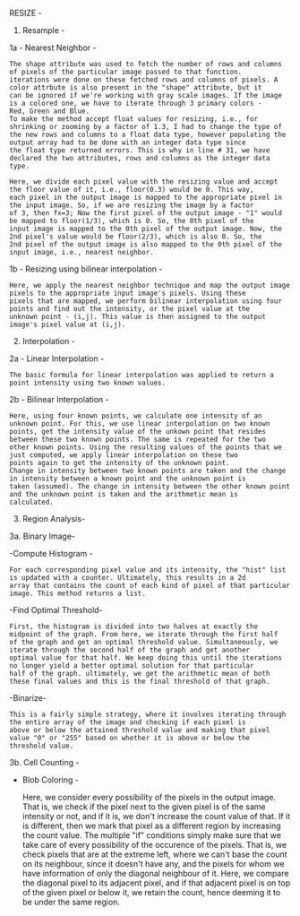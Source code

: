 RESIZE - 

1. Resample -

1a - Nearest Neighbor -

    The shape attribute was used to fetch the number of rows and columns of pixels of the particular image passed to that function.
    iterations were done on these fetched rows and columns of pixels. A color attrbute is also present in the "shape" attribute, but it 
    can be ignored if we're working with gray scale images. If the image is a colored one, we have to iterate through 3 primary colors -     Red, Green and Blue. 
    To make the method accept float values for resizing, i.e., for shrinking or zooming by a factor of 1.3, I had to change the type of 
    the new rows and columns to a float data type, however populating the output array had to be done with an integer data type since 
    the float type returned errors. This is why in line # 31, we have declared the two attributes, rows and columns as the integer data type.
    
    Here, we divide each pixel value with the resizing value and accept the floor value of it, i.e., floor(0.3) would be 0. This way, 
    each pixel in the output image is mapped to the appropriate pixel in the input image. So, if we are resizing the image by a factor 
    of 3, then fx=3; Now the first pixel of the output image - "1" would be mapped to floor(1/3), which is 0. So, the 0th pixel of the 
    input image is mapped to the 0th pixel of the output image. Now, the 2nd pixel's value would be floor(2/3), which is also 0. So, the 
    2nd pixel of the output image is also mapped to the 0th pixel of the input image, i.e., nearest neighbor.
    
    
1b - Resizing using bilinear interpolation -

    Here, we apply the nearest neighbor technique and map the output image pixels to the appropriate input image's pixels. Using these 
    pixels that are mapped, we perform bilinear interpolation using four points and find out the intensity, or the pixel value at the
    unknown point - (i,j). This value is then assigned to the output image's pixel value at (i,j).
    
    
2. Interpolation -

2a - Linear Interpolation -

    The basic formula for linear interpolation was applied to return a point intensity using two known values.
    
2b - Bilinear Interpolation -

    Here, using four known points, we calculate one intensity of an unknown point. For this, we use linear interpolation on two known  
    points, get the intensity value of the unkown point that resides between these two known points. The same is repeated for the two
    other known points. Using the resulting values of the points that we just computed, we apply linear interpolation on these two 
    points again to get the intensity of the unknown point. 
    Change in intensity between two known points are taken and the change in intensity between a known point and the unknown point is       taken (assumed). The change in intensity between the other known point and the unknown point is taken and the arithmetic mean is         calculated.
    
    
    
    
    
    
3. Region Analysis-

3a. Binary Image-

-Compute Histogram -

    For each corresponding pixel value and its intensity, the "hist" list is updated with a counter. Ultimately, this results in a 2d
    array that contains the count of each kind of pixel of that particular image. This method returns a list.
    
    
-Find Optimal Threshold-
    
    First, the histogram is divided into two halves at exactly the midpoint of the graph. From here, we iterate through the first half
    of the graph and get an optimal threshold value. Simultaneously, we iterate through the second half of the graph and get another
    optimal value for that half. We keep doing this until the iterations no longer yield a better optimal solution for that particular
    half of the graph. ultimately, we get the arithmetic mean of both these final values and this is the final threshold of that graph.
    
    
    
-Binarize-

    This is a fairly simple strategy, where it involves iterating through the entire array of the image and checking if each pixel is
    above or below the attained threshold value and making that pixel value "0" or "255" based on whether it is above or below the 
    threshold value.
    

    
3b. Cell Counting -


- Blob Coloring -

    Here, we consider every possibility of the pixels in the output image. That is, we check if the pixel next to the given pixel is of
    the same intensity or not, and if it is, we don't increase the count value of that. If it is different, then we mark that pixel as a 
    different region by increasing the count value.
    The multiple "if" conditions simply make sure that we take care of every possibility of the occurence of the pixels. That is, we
    check pixels that are at the extreme left, where we can't base the count on its neighbour, since it doesn't have any, and the pixels
    for whom we have information of only the diagonal neighbour of it. Here, we compare the diagonal pixel to its adjacent pixel, and 
    if that adjacent pixel is on top of the given pixel or below it, we retain the count, hence deeming it to be under the same region.
    
   

    
